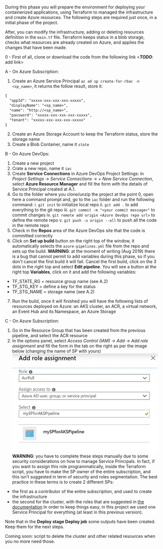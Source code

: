 
During this phase you will prepare the environment for deploying your containerized applications, using Terraform to managed the infrastructure and create Azure resources.
The following steps are required just once, in a initial phase of the project.

After, you can modify the infrastructure, adding or deleting resources definition in the `main.tf` file. Terraform keeps status in a blob storage, checks what resources are already created on Azure, and applies the changes that have been made.

0 - First of all, clone or download the code from the following link <**_TODO_**: add link>

A - On Azure Subscription:
1. Create an Azure Service Principal `az ad sp create-for-rbac -n <sp_name>`, it returns the follow result, store it:

```
{
  "appId": "xxxxx-xxx-xxx-xxx-xxxxx",
  "displayName": "<sp_name>",
  "name": "http://<sp_name>",
  "password": "xxxxx-xxx-xxx-xxx-xxxxx",
  "tenant": "xxxxx-xxx-xxx-xxx-xxxxx"
}
```

2. Create an Azure Storage Account to keep the Terraform status, store the storage name 
3. Create a Blob Container, name it `state`

B - On Azure DevOps:
1. Create a new project
2. Crate a new repo, name it `iac`
3. Create **Service Connections** in Azure DevOps Project Settings: in _Project Settings_ -> _Service Connections_ -> _+ New Service Connection_, select **Azure Resource Manager** and fill the form with the details of Service Principal created at A.1.
4. Go to the folder where you clone/unzip the project at the point 0, open here a command prompt and, go to the `iac` folder and run the following command:
i. `git init` to initialize local repo
ii. `git add .` to add everything to the git repo
iii. `git commit -m "<your commit message>"` to commit changes
iv. `git remote add origin <Azure DevOps repo url>` to define the remote repo
v. `git push -u origin --all` to push all the code in the remote repo
5. Check in the **Repos** area of the Azure DevOps site that the code is committed correctly
6. Click on **Set up build** button on the right top of the window, it automatically selects the `azure-pipelines.yml` file from the repo and sets up the build. 
**WARNING**: at the moment of writing (Aug 2019) there is a bug that cannot permit to add variables during this phase, so if you don't cancel the first build it will fail. Cancel the first build, click on the 3 dots in the right top and select **Edit pipeline**. You will see a button at the right top **Variables**, click on it and add the following variables:
- TF_STATE_RG = resource group name (see A.2)
- TF_STG_KEY = define a key for the status
- TF_STG_NAME = storage name (see A.2)
7. Run the build, once it will finished you will have the following lists of resources deployed on Azure: an AKS cluster, an ACR, a virtual network, an Event Hub and its Namespace, an Azure Storage

C - On Azure Subscription:
1. Go in the Resource Group that has been created from the previous pipeline, and select the ACR resource
2. In the options panel, select _Access Control (IAM)_ -> _Add_ -> _Add role assignment_ and fill the form in the tab on the right as per the image below (changing the name of SP with yours)
![sp-img.jpg](/.attachments/sp-img-4aef24c4-7e69-4194-a6f9-7ce3263e7755.jpg)
**WARNING**: you have to complete these steps manually due to some security considerations on how to manage Service Principals. In fact, if you want to assign this role programmatically, inside the Terraform script, you have to make the SP owner of the entire subscription, and this isn't suggested in term of security and roles segmentation. The best practice in these terms is to create 2 different SPs:
- the first as a contributor of the entire subscription, and used to create the infrastructure
- the second for the cluster, with the roles that are suggested in [the documentation](https://docs.microsoft.com/en-us/azure/aks/best-practices)
In order to keep things easy, in this project we used one Service Principal for everything (at least in this previous version).

Note that in the **Deploy stage Deploy job** some outputs have been created. Keep them for the next steps.

Coming soon: script to delete the cluster and other related resources when you no more need those.
